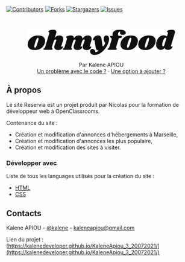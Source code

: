 [![Contributors][contributors-shield]][contributors-url]
[![Forks][forks-shield]][forks-url]
[![Stargazers][stars-shield]][stars-url]
[![Issues][issues-shield]][issues-url]

<br />

<p align="center">
  <a href="https://github.com/kaleneDeveloper/KaleneApiou_3_20072021">
    <img src="src/images/logo/ohmyfood@2x.svg" alt="Logo">
  </a>

  <p align="center">
    Par Kalene APIOU
    <br />
    <a href="https://github.com/kaleneDeveloper/KaleneApiou_3_20072021/issues">Un problème avec le code ?</a>
    ·
    <a href="https://github.com/kaleneDeveloper/KaleneApiou_3_20072021/issues">Une option à ajouter ?</a>
  </p>
</p>

## À propos

Le site Reservia est un projet produit par Nicolas pour la formation de développeur web à OpenClassrooms.

Contenance du site :
* Création et modification d'annonces d'hébergements à Marseille,
* Création et modification d'annonces les plus populaire,
* Création et modification des sites à visiter.

### Développer avec 
Liste de tous les languages utilisés pour la création du site :
* [HTML](https://developer.mozilla.org/fr/docs/Web/HTML)
* [CSS](https://developer.mozilla.org/fr/docs/Web/css)

## Contacts

Kalene APIOU - [@kalene](https://kaleneapiou.fr/) - kaleneapiou@gmail.com

Lien du projet : [https://kalenedeveloper.github.io/KaleneApiou_3_20072021/](https://kalenedeveloper.github.io/KaleneApiou_3_20072021/)

[contributors-shield]: https://img.shields.io/github/contributors/kaleneDeveloper/KaleneApiou_3_20072021svg?style=flat-square
[contributors-url]: https://github.com/kaleneDeveloper/KaleneApiou_3_20072021/graphs/contributors
[forks-shield]: https://img.shields.io/github/forks/kaleneDeveloper/KaleneApiou_3_20072021svg?style=flat-square
[forks-url]: https://github.com/kaleneDeveloper/KaleneApiou_3_20072021/pulse
[stars-shield]: https://img.shields.io/github/stars/kaleneDeveloper/KaleneApiou_3_20072021svg?style=flat-square
[stars-url]: https://github.com/kaleneDeveloper/KaleneApiou_3_20072021/stargazers
[issues-shield]: https://img.shields.io/github/issues/kaleneDeveloper/KaleneApiou_3_20072021svg?style=flat-square
[issues-url]: https://github.com/kaleneDeveloper/KaleneApiou_3_20072021/issues
